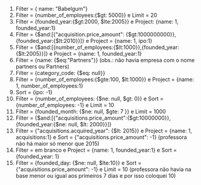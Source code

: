 1. Filter = { name: "Babelgum"}
2. Filter = {number_of_employees:{$gt: 5000}} e Limit = 20
3. Filter = {founded_year:{$gt:2000, $lte:2005}} e Project: {name: 1, founded_year:1}
4. Filter = {$and:[{"acquisition.price_amount": {$gt:1000000000}},{founded_year:{$lt:2010}}]} e Project = {name: 1, ipo:1}
5. Filter = {$and:[{number_of_employees:{$lt:1000}},{founded_year:{$lt:2005}}]} e Project = {name: 1, founded_year:1}
6. Filter = {name: {$eq:"Partners"}} (obs.: não havia empresa com o nome partners ou Partners)
7. Filter = {category_code: {$eq: null}}
8. Filter = {number_of_employees:{$gte:100, $lt:1000}} e Project = {name: 1, number_of_employees:1}
9. Sort = {ipo: -1}
10. Filter = {number_of_employees: {$ne: null, $gt: 0}} e Sort = {number_of_employees: -1} e Limit = 10
11. Filter = {founded_month: {$ne: null, $gte: 7 }} e Limit = 1000
12. Filter = {$and:[{"acquisitions.price_amount":{$gt:10000000}},{founded_year:{$ne: null, $lt: 2000}}]}
13. Filter = {"acquisitions.acquired_year": {$lt: 2015}} e Project = {name: 1, acquisitions:1} e Sort = {"acquisitions.price_amount": -1} (professora não há maior só menor que 2015)
14. Filter = em branco e Project = {name: 1, founded_year:1} e Sort = {founded_year: 1}
15. Filter = {founded_day: {$ne: null, $lte:10}} e Sort = {"acquisitions.price_amount": -1} e Limit = 10 (professora não havia na base menor ou igual aos primeiros 7 dias e por isso coloquei 10)
